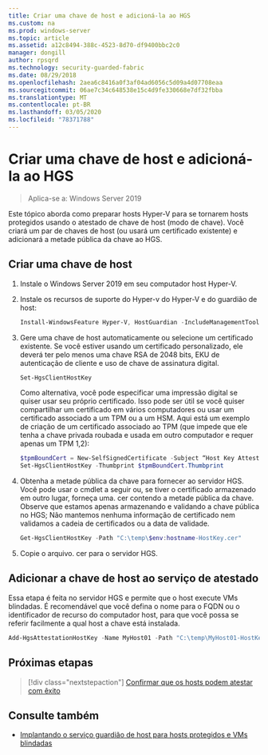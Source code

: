 ```yaml
---
title: Criar uma chave de host e adicioná-la ao HGS
ms.custom: na
ms.prod: windows-server
ms.topic: article
ms.assetid: a12c8494-388c-4523-8d70-df9400bbc2c0
manager: dongill
author: rpsqrd
ms.technology: security-guarded-fabric
ms.date: 08/29/2018
ms.openlocfilehash: 2aea6c8416a0f3af04ad6056c5d09a4d07708eaa
ms.sourcegitcommit: 06ae7c34c648538e15c4d9fe330668e7df32fbba
ms.translationtype: MT
ms.contentlocale: pt-BR
ms.lasthandoff: 03/05/2020
ms.locfileid: "78371788"
---
```

# <a name="create-a-host-key-and-add-it-to-hgs"></a>Criar uma chave de host e adicioná-la ao HGS

>Aplica-se a: Windows Server 2019


Este tópico aborda como preparar hosts Hyper-V para se tornarem hosts protegidos usando o atestado de chave de host (modo de chave). Você criará um par de chaves de host (ou usará um certificado existente) e adicionará a metade pública da chave ao HGS.

## <a name="create-a-host-key"></a>Criar uma chave de host

1.  Instale o Windows Server 2019 em seu computador host Hyper-V.
2.  Instale os recursos de suporte do Hyper-v do Hyper-V e do guardião de host:

    ```powershell
    Install-WindowsFeature Hyper-V, HostGuardian -IncludeManagementTools -Restart
    ``` 

3.  Gere uma chave de host automaticamente ou selecione um certificado existente. Se você estiver usando um certificado personalizado, ele deverá ter pelo menos uma chave RSA de 2048 bits, EKU de autenticação de cliente e uso de chave de assinatura digital.

    ```powershell
    Set-HgsClientHostKey
    ```

    Como alternativa, você pode especificar uma impressão digital se quiser usar seu próprio certificado. 
    Isso pode ser útil se você quiser compartilhar um certificado em vários computadores ou usar um certificado associado a um TPM ou a um HSM. Aqui está um exemplo de criação de um certificado associado ao TPM (que impede que ele tenha a chave privada roubada e usada em outro computador e requer apenas um TPM 1,2):

    ```powershell
    $tpmBoundCert = New-SelfSignedCertificate -Subject “Host Key Attestation ($env:computername)” -Provider “Microsoft Platform Crypto Provider”
    Set-HgsClientHostKey -Thumbprint $tpmBoundCert.Thumbprint
    ```

4.  Obtenha a metade pública da chave para fornecer ao servidor HGS. Você pode usar o cmdlet a seguir ou, se tiver o certificado armazenado em outro lugar, forneça uma. cer contendo a metade pública da chave. Observe que estamos apenas armazenando e validando a chave pública no HGS; Não mantemos nenhuma informação de certificado nem validamos a cadeia de certificados ou a data de validade.

    ```powershell
    Get-HgsClientHostKey -Path "C:\temp\$env:hostname-HostKey.cer"
    ```

5.  Copie o arquivo. cer para o servidor HGS.

## <a name="add-the-host-key-to-the-attestation-service"></a>Adicionar a chave de host ao serviço de atestado

Essa etapa é feita no servidor HGS e permite que o host execute VMs blindadas. É recomendável que você defina o nome para o FQDN ou o identificador de recurso do computador host, para que você possa se referir facilmente a qual host a chave está instalada.

```powershell
Add-HgsAttestationHostKey -Name MyHost01 -Path "C:\temp\MyHost01-HostKey.cer"
``` 

## <a name="next-step"></a>Próximas etapas

> [!div class="nextstepaction"]
> [Confirmar que os hosts podem atestar com êxito](guarded-fabric-confirm-hosts-can-attest-successfully.md)

## <a name="see-also"></a>Consulte também

- [Implantando o serviço guardião de host para hosts protegidos e VMs blindadas](guarded-fabric-deploying-hgs-overview.md)
